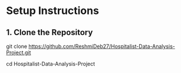 # Setup Instructions

## 1. Clone the Repository
git clone https://github.com/ReshmiDeb27/Hospitalist-Data-Analysis-Project.git

cd Hospitalist-Data-Analysis-Project

